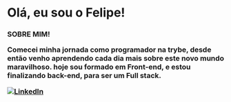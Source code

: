 <h1>Olá, eu sou o  Felipe!
  <h3>SOBRE MIM!
    
 <p>Comecei minha jornada como programador na trybe, desde então venho aprendendo cada dia mais sobre este novo mundo maravilhoso. hoje sou formado em Front-end, e estou finalizando  back-end, para ser um Full stack. </p>

<a href="https://www.linkedin.com/in/felipe-medeiros-malentaqui/" target="_blank"><img alt="LinkedIn" src="https://img.shields.io/badge/LinkedIn-0077B5?style=for-the-badge&logo=linkedin&logoColor=white" target="_blank" /></a>
   
